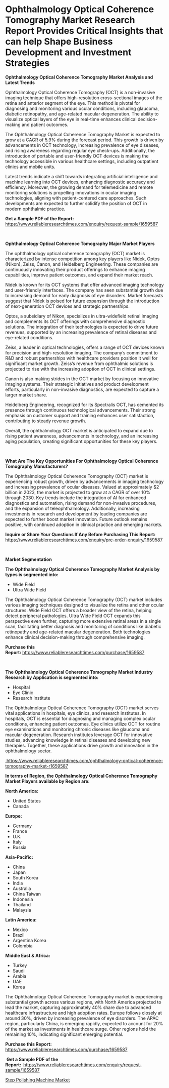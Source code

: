 <p><h1>Ophthalmology Optical Coherence Tomography Market Research Report Provides Critical Insights that can help Shape Business Development and Investment Strategies</h1></p><p><strong>Ophthalmology Optical Coherence Tomography Market Analysis and Latest Trends</strong></p>
<p><p>Ophthalmology Optical Coherence Tomography (OCT) is a non-invasive imaging technique that offers high-resolution cross-sectional images of the retina and anterior segment of the eye. This method is pivotal for diagnosing and monitoring various ocular conditions, including glaucoma, diabetic retinopathy, and age-related macular degeneration. The ability to visualize optical layers of the eye in real-time enhances clinical decision-making and patient outcomes.</p><p>The Ophthalmology Optical Coherence Tomography Market is expected to grow at a CAGR of 5.9% during the forecast period. This growth is driven by advancements in OCT technology, increasing prevalence of eye diseases, and rising awareness regarding regular eye check-ups. Additionally, the introduction of portable and user-friendly OCT devices is making the technology accessible in various healthcare settings, including outpatient clinics and mobile units.</p><p>Latest trends indicate a shift towards integrating artificial intelligence and machine learning into OCT devices, enhancing diagnostic accuracy and efficiency. Moreover, the growing demand for telemedicine and remote monitoring solutions is propelling innovations in ocular imaging technologies, aligning with patient-centered care approaches. Such developments are expected to further solidify the position of OCT in modern ophthalmic practice.</p></p>
<p><strong>Get a Sample PDF of the Report:&nbsp;</strong> <a href="https://www.reliableresearchtimes.com/enquiry/request-sample/1659587?utm_campaign=3101&utm_medium=2&utm_source=Github&utm_content=ia&utm_term=23032025&utm_id=ophthalmology-optical-coherence-tomography">https://www.reliableresearchtimes.com/enquiry/request-sample/1659587</a></p>
<p>&nbsp;</p>
<p><strong>Ophthalmology Optical Coherence Tomography Major Market Players</strong></p>
<p><p>The ophthalmology optical coherence tomography (OCT) market is characterized by intense competition among key players like Nidek, Optos (Nikon), Zeiss, Canon, and Heidelberg Engineering. These companies are continuously innovating their product offerings to enhance imaging capabilities, improve patient outcomes, and expand their market reach.</p><p>Nidek is known for its OCT systems that offer advanced imaging technology and user-friendly interfaces. The company has seen substantial growth due to increasing demand for early diagnosis of eye disorders. Market forecasts suggest that Nidek is poised for future expansion through the introduction of next-generation OCT devices and strategic partnerships.</p><p>Optos, a subsidiary of Nikon, specializes in ultra-widefield retinal imaging and complements its OCT offerings with comprehensive diagnostic solutions. The integration of their technologies is expected to drive future revenues, supported by an increasing prevalence of retinal diseases and eye-related conditions.</p><p>Zeiss, a leader in optical technologies, offers a range of OCT devices known for precision and high-resolution imaging. The company’s commitment to R&D and robust partnerships with healthcare providers position it well for significant market growth. Zeiss’s revenue from ophthalmic solutions is projected to rise with the increasing adoption of OCT in clinical settings.</p><p>Canon is also making strides in the OCT market by focusing on innovative imaging systems. Their strategic initiatives and product development efforts, particularly in non-invasive diagnostics, are expected to capture a larger market share.</p><p>Heidelberg Engineering, recognized for its Spectralis OCT, has cemented its presence through continuous technological advancements. Their strong emphasis on customer support and training enhances user satisfaction, contributing to steady revenue growth.</p><p>Overall, the ophthalmology OCT market is anticipated to expand due to rising patient awareness, advancements in technology, and an increasing aging population, creating significant opportunities for these key players.</p></p>
<p>&nbsp;</p>
<p><strong>What Are The Key Opportunities For Ophthalmology Optical Coherence Tomography Manufacturers?</strong></p>
<p><p>The Ophthalmology Optical Coherence Tomography (OCT) market is experiencing robust growth, driven by advancements in imaging technology and increasing prevalence of ocular diseases. Valued at approximately $2 billion in 2023, the market is projected to grow at a CAGR of over 10% through 2030. Key trends include the integration of AI for enhanced diagnostics and automation, rising demand for non-invasive procedures, and the expansion of teleophthalmology. Additionally, increasing investments in research and development by leading companies are expected to further boost market innovation. Future outlook remains positive, with continued adoption in clinical practice and emerging markets.</p></p>
<p><strong>Inquire or Share Your Questions If Any Before Purchasing This Report:</strong> <a href="https://www.reliableresearchtimes.com/enquiry/pre-order-enquiry/1659587?utm_campaign=3101&utm_medium=2&utm_source=Github&utm_content=ia&utm_term=23032025&utm_id=ophthalmology-optical-coherence-tomography">https://www.reliableresearchtimes.com/enquiry/pre-order-enquiry/1659587</a></p>
<p>&nbsp;</p>
<p><strong>Market Segmentation</strong></p>
<p><strong>The Ophthalmology Optical Coherence Tomography Market Analysis by types is segmented into:</strong></p>
<p><ul><li>Wide Field</li><li>Ultra Wide Field</li></ul></p>
<p><p>The Ophthalmology Optical Coherence Tomography (OCT) market includes various imaging techniques designed to visualize the retina and other ocular structures. Wide Field OCT offers a broader view of the retina, helping detect peripheral pathologies. Ultra Wide Field OCT expands this perspective even further, capturing more extensive retinal areas in a single scan, facilitating better diagnosis and monitoring of conditions like diabetic retinopathy and age-related macular degeneration. Both technologies enhance clinical decision-making through comprehensive imaging.</p></p>
<p><strong>Purchase this Report:&nbsp;</strong><a href="https://www.reliableresearchtimes.com/purchase/1659587?utm_campaign=3101&utm_medium=2&utm_source=Github&utm_content=ia&utm_term=23032025&utm_id=ophthalmology-optical-coherence-tomography">https://www.reliableresearchtimes.com/purchase/1659587</a></p>
<p>&nbsp;</p>
<p><strong>The Ophthalmology Optical Coherence Tomography Market Industry Research by Application is segmented into:</strong></p>
<p><ul><li>Hospital</li><li>Eye Clinic</li><li>Research Institute</li></ul></p>
<p><p>The Ophthalmology Optical Coherence Tomography (OCT) market serves vital applications in hospitals, eye clinics, and research institutes. In hospitals, OCT is essential for diagnosing and managing complex ocular conditions, enhancing patient outcomes. Eye clinics utilize OCT for routine eye examinations and monitoring chronic diseases like glaucoma and macular degeneration. Research institutes leverage OCT for innovative studies, advancing knowledge in retinal diseases and developing new therapies. Together, these applications drive growth and innovation in the ophthalmology sector.</p></p>
<p><a href="https://www.reliableresearchtimes.com/ophthalmology-optical-coherence-tomography-market-r1659587?utm_campaign=3101&utm_medium=2&utm_source=Github&utm_content=ia&utm_term=23032025&utm_id=ophthalmology-optical-coherence-tomography">&nbsp;https://www.reliableresearchtimes.com/ophthalmology-optical-coherence-tomography-market-r1659587</a></p>
<p><strong>In terms of Region, the Ophthalmology Optical Coherence Tomography Market Players available by Region are:</strong></p>
<p>
    <p> <strong> North America: </strong>
        <ul>
            <li>United States</li>
            <li>Canada</li>
        </ul>
        </p> 
    <p> <strong> Europe: </strong>
        <ul>
            <li>Germany</li>
            <li>France</li>
            <li>U.K.</li>
            <li>Italy</li>
            <li>Russia</li>
        </ul>
        </p> 
    <p> <strong> Asia-Pacific: </strong>
        <ul>
            <li>China</li>
            <li>Japan</li>
            <li>South Korea</li>
            <li>India</li>
            <li>Australia</li>
            <li>China Taiwan</li>
            <li>Indonesia</li>
            <li>Thailand</li>
            <li>Malaysia</li>
        </ul>
        </p> 
    <p> <strong> Latin America: </strong>
        <ul>
            <li>Mexico</li>
            <li>Brazil</li>
            <li>Argentina Korea</li>
            <li>Colombia</li>
        </ul>
        </p> 
    <p> <strong> Middle East & Africa: </strong>
        <ul>
            <li>Turkey</li>
            <li>Saudi</li>
            <li>Arabia</li>
            <li>UAE</li>
            <li>Korea</li>
        </ul>
    </p>
    </p>
<p><p>The Ophthalmology Optical Coherence Tomography market is experiencing substantial growth across various regions, with North America projected to lead the market, capturing approximately 40% share due to advanced healthcare infrastructure and high adoption rates. Europe follows closely at around 30%, driven by increasing prevalence of eye disorders. The APAC region, particularly China, is emerging rapidly, expected to account for 20% of the market as investments in healthcare surge. Other regions hold the remaining 10%, indicating significant emerging potential.</p></p>
<p><strong>Purchase this Report: </strong><a href="https://www.reliableresearchtimes.com/purchase/1659587?utm_campaign=3101&utm_medium=2&utm_source=Github&utm_content=ia&utm_term=23032025&utm_id=ophthalmology-optical-coherence-tomography">https://www.reliableresearchtimes.com/purchase/1659587</a></p>
<p>&nbsp;<strong>Get a Sample PDF of the Report:&nbsp;&nbsp;</strong><a href="https://www.reliableresearchtimes.com/enquiry/request-sample/1659587?utm_campaign=3101&utm_medium=2&utm_source=Github&utm_content=ia&utm_term=23032025&utm_id=ophthalmology-optical-coherence-tomography">https://www.reliableresearchtimes.com/enquiry/request-sample/1659587</a></p>
<p><strong></strong></p>
<p><p><a href="https://github.com/rosalinebhakta48/Market-Research-Report-List-1/blob/main/step-polishing-machine-market.md?utm_campaign=3101&utm_medium=2&utm_source=Github&utm_content=ia&utm_term=23032025&utm_id=ophthalmology-optical-coherence-tomography">Step Polishing Machine Market</a></p></p>